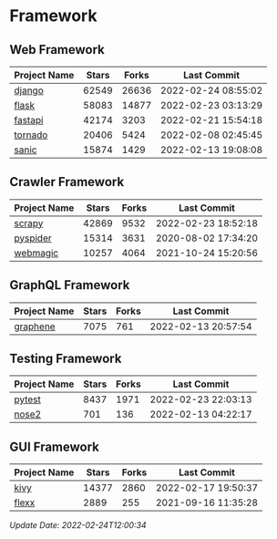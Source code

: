 # Framework

## Web Framework
| Project Name | Stars | Forks | Last Commit |
| ------------ | ----- | ----- | ----------- |
| [django](https://github.com/django/django) | 62549 | 26636 | 2022-02-24 08:55:02 |
| [flask](https://github.com/pallets/flask) | 58083 | 14877 | 2022-02-23 03:13:29 |
| [fastapi](https://github.com/tiangolo/fastapi) | 42174 | 3203 | 2022-02-21 15:54:18 |
| [tornado](https://github.com/tornadoweb/tornado) | 20406 | 5424 | 2022-02-08 02:45:45 |
| [sanic](https://github.com/sanic-org/sanic) | 15874 | 1429 | 2022-02-13 19:08:08 |

## Crawler Framework
| Project Name | Stars | Forks | Last Commit |
| ------------ | ----- | ----- | ----------- |
| [scrapy](https://github.com/scrapy/scrapy) | 42869 | 9532 | 2022-02-23 18:52:18 |
| [pyspider](https://github.com/binux/pyspider) | 15314 | 3631 | 2020-08-02 17:34:20 |
| [webmagic](https://github.com/code4craft/webmagic) | 10257 | 4064 | 2021-10-24 15:20:56 |

## GraphQL Framework
| Project Name | Stars | Forks | Last Commit |
| ------------ | ----- | ----- | ----------- |
| [graphene](https://github.com/graphql-python/graphene) | 7075 | 761 | 2022-02-13 20:57:54 |

## Testing Framework
| Project Name | Stars | Forks | Last Commit |
| ------------ | ----- | ----- | ----------- |
| [pytest](https://github.com/pytest-dev/pytest) | 8437 | 1971 | 2022-02-23 22:03:13 |
| [nose2](https://github.com/nose-devs/nose2) | 701 | 136 | 2022-02-13 04:22:17 |

## GUI Framework
| Project Name | Stars | Forks | Last Commit |
| ------------ | ----- | ----- | ----------- |
| [kivy](https://github.com/kivy/kivy) | 14377 | 2860 | 2022-02-17 19:50:37 |
| [flexx](https://github.com/flexxui/flexx) | 2889 | 255 | 2021-09-16 11:35:28 |

*Update Date: 2022-02-24T12:00:34*